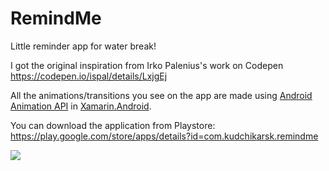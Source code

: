 # RemindMe

Little reminder app for water break!

I got the original inspiration from Irko Palenius's work on Codepen https://codepen.io/ispal/details/LxjgEj

All the animations/transitions you see on the app are made using [Android Animation API](https://developer.android.com/training/animation/overview) in [Xamarin.Android](https://docs.microsoft.com/en-us/xamarin/android/).

You can download the application from Playstore: https://play.google.com/store/apps/details?id=com.kudchikarsk.remindme

![](screen-shot1.png)







